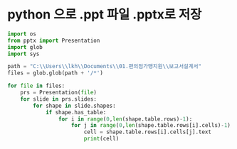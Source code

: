 # python 으로 .ppt 파일 .pptx로 저장

```python
import os
from pptx import Presentation
import glob
import sys

path = "C:\\Users\\lkh\\Documents\\01.편의점가맹지원\\보고서설계서"
files = glob.glob(path + '/*')

for file in files:
    prs = Presentation(file)
    for slide in prs.slides:
        for shape in slide.shapes:
            if shape.has_table:
                for i in range(0,len(shape.table.rows)-1):
                    for j in range(0,len(shape.table.rows[i].cells)-1):
                        cell = shape.table.rows[i].cells[j].text
                        print(cell)
```
    



<!--stackedit_data:
eyJoaXN0b3J5IjpbLTE3OTYzNzM1ODNdfQ==
-->
